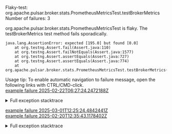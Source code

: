         
Flaky-test: org.apache.pulsar.broker.stats.PrometheusMetricsTest.testBrokerMetrics
Number of failures: 3

org.apache.pulsar.broker.stats.PrometheusMetricsTest is flaky. The testBrokerMetrics test method fails sporadically.

```
java.lang.AssertionError: expected [195.0] but found [0.0]
	at org.testng.Assert.fail(Assert.java:110)
	at org.testng.Assert.failNotEquals(Assert.java:1577)
	at org.testng.Assert.assertEquals(Assert.java:727)
	at org.testng.Assert.assertEquals(Assert.java:774)
	at org.apache.pulsar.broker.stats.PrometheusMetricsTest.testBrokerMetrics(PrometheusMetricsTest.java:315)
```

Usage tip: To enable automatic navigation to failure message, open the following links with CTRL/CMD-click.  
[example failure 2025-02-22T06:27:24.2472188Z](https://github.com/apache/pulsar/actions/runs/13470209748/job/37642961878#step:10:1400)  


<details>
<summary>Full exception stacktrace</summary>
<code><pre>
java.lang.AssertionError: expected [195.0] but found [0.0]
	at org.testng.Assert.fail(Assert.java:110)
	at org.testng.Assert.failNotEquals(Assert.java:1577)
	at org.testng.Assert.assertEquals(Assert.java:727)
	at org.testng.Assert.assertEquals(Assert.java:774)
	at org.apache.pulsar.broker.stats.PrometheusMetricsTest.testBrokerMetrics(PrometheusMetricsTest.java:315)
	at java.base/jdk.internal.reflect.NativeMethodAccessorImpl.invoke0(Native Method)
	at java.base/jdk.internal.reflect.NativeMethodAccessorImpl.invoke(NativeMethodAccessorImpl.java:77)
	at java.base/jdk.internal.reflect.DelegatingMethodAccessorImpl.invoke(DelegatingMethodAccessorImpl.java:43)
	at java.base/java.lang.reflect.Method.invoke(Method.java:569)
	at org.testng.internal.invokers.MethodInvocationHelper.invokeMethod(MethodInvocationHelper.java:139)
	at org.testng.internal.invokers.InvokeMethodRunnable.runOne(InvokeMethodRunnable.java:47)
	at org.testng.internal.invokers.InvokeMethodRunnable.call(InvokeMethodRunnable.java:76)
	at org.testng.internal.invokers.InvokeMethodRunnable.call(InvokeMethodRunnable.java:11)
	at java.base/java.util.concurrent.FutureTask.run(FutureTask.java:264)
	at java.base/java.util.concurrent.ThreadPoolExecutor.runWorker(ThreadPoolExecutor.java:1136)
	at java.base/java.util.concurrent.ThreadPoolExecutor$Worker.run(ThreadPoolExecutor.java:635)
	at java.base/java.lang.Thread.run(Thread.java:840)

</pre></code>
</details>

[example failure 2025-03-01T12:25:24.4842441Z](https://github.com/apache/pulsar/actions/runs/13604608895/job/38034795943#step:11:1035)  
[example failure 2025-02-20T12:35:43.1178402Z](https://github.com/apache/pulsar/actions/runs/13434962881/job/37535557568#step:11:1372)  


<details>
<summary>Full exception stacktrace</summary>
<code><pre>
java.lang.AssertionError: expected [195.0] but found [0.0]
	at org.testng.Assert.fail(Assert.java:110)
	at org.testng.Assert.failNotEquals(Assert.java:1577)
	at org.testng.Assert.assertEquals(Assert.java:727)
	at org.testng.Assert.assertEquals(Assert.java:774)
	at org.apache.pulsar.broker.stats.PrometheusMetricsTest.testBrokerMetrics(PrometheusMetricsTest.java:315)
	at java.base/jdk.internal.reflect.DirectMethodHandleAccessor.invoke(DirectMethodHandleAccessor.java:103)
	at java.base/java.lang.reflect.Method.invoke(Method.java:580)
	at org.testng.internal.invokers.MethodInvocationHelper.invokeMethod(MethodInvocationHelper.java:139)
	at org.testng.internal.invokers.InvokeMethodRunnable.runOne(InvokeMethodRunnable.java:47)
	at org.testng.internal.invokers.InvokeMethodRunnable.call(InvokeMethodRunnable.java:76)
	at org.testng.internal.invokers.InvokeMethodRunnable.call(InvokeMethodRunnable.java:11)
	at java.base/java.util.concurrent.FutureTask.run(FutureTask.java:317)
	at java.base/java.util.concurrent.ThreadPoolExecutor.runWorker(ThreadPoolExecutor.java:1144)
	at java.base/java.util.concurrent.ThreadPoolExecutor$Worker.run(ThreadPoolExecutor.java:642)
	at java.base/java.lang.Thread.run(Thread.java:1583)

</pre></code>
</details>

